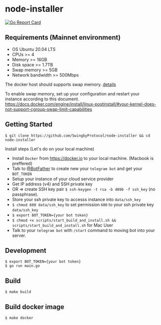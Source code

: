 # node-installer
[![Go Report Card](https://goreportcard.com/badge/github.com/SwingbyProtocol/node-installer)](https://goreportcard.com/report/github.com/SwingbyProtocol/node-installer)

## Requirements (Mainnet environment)

- OS Ubuntu 20.04 LTS
- CPUs >= 4
- Memory >= 16GB
- Disk space >= 1.7TB
- Swap memory >= 5GB
- Network bandwidth >= 500Mbps

The docker host should supports swap memory. [details](https://docs.docker.com/config/containers/resource_constraints/)

To enable swap memory, set up your configuration and restart your instance according to this document.
https://docs.docker.com/engine/install/linux-postinstall/#your-kernel-does-not-support-cgroup-swap-limit-capabilities
 
## Getting Started
```
$ git clone https://github.com/SwingbyProtocol/node-installer && cd node-installer
```
Install steps (Let's do on your local machine)
- Install `Docker` from https://docker.io to your local machine. (Macbook is preffered)
- Talk to [@BotFather](https://t.me/BotFather) to create new your `telegram bot` and get your `BOT_TOKEN`
- Setup your instance of your cloud service provider
- Get IP address (v4) and SSH private key
- OR => create SSH key pair `$ ssh-keygen -t rsa -b 4096 -f ssh_key` (no passphrase).
- Store your ssh private key to accesss instance into `data/ssh_key` 
- `$ chmod 600 data/ssh_key` to set permission `600` to your ssh private key `data/ssh_key`
- `$ export BOT_TOKEN={your bot token}`
- `$ chmod +x scripts/start_build_and_install.sh && scripts/start_build_and_install.sh` for Mac User
- Talk to your `telegram bot` with `/start` command to moving bot into your server.

## Development 
```
$ export BOT_TOKEN={your bot token}
$ go run main.go
```

## Build
```
$ make build
```

## Build docker image
```
$ make docker 
```
